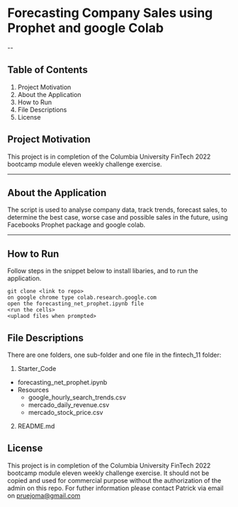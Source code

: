 # Forecasting Company Sales using Prophet and google Colab


--
## Table of Contents

1. Project Motivation
2. About the Application
3. How to Run
4. File Descriptions
5. License

## Project Motivation
This project is in completion of the Columbia University FinTech 2022 bootcamp module eleven weekly challenge exercise.

---

## About the Application
The script is used to analyse company data, track trends, forecast sales, to determine the best case, worse case and possible sales in the future, using Facebooks Prophet package and google colab.

---
## How to Run
Follow steps in the snippet below to install libaries, and to run the application.

```
git clone <link to repo>
on google chrome type colab.research.google.com
open the forecasting_net_prophet.ipynb file
<run the cells>
<uplaod files when prompted>

```

## File Descriptions
There are one folders, one sub-folder and one file in the fintech_11 folder:
1. Starter_Code
 - forecasting_net_prophet.ipynb
 - Resources
   - google_hourly_search_trends.csv
   - mercado_daily_revenue.csv
   - mercado_stock_price.csv
2. README.md


    
## License
This project is in completion of the Columbia University FinTech 2022 bootcamp module eleven weekly challenge exercise. It should not be copied and used for commercial purpose without the authorization of the admin on this repo. For futher information please contact Patrick via email on pruejoma@gmail.com